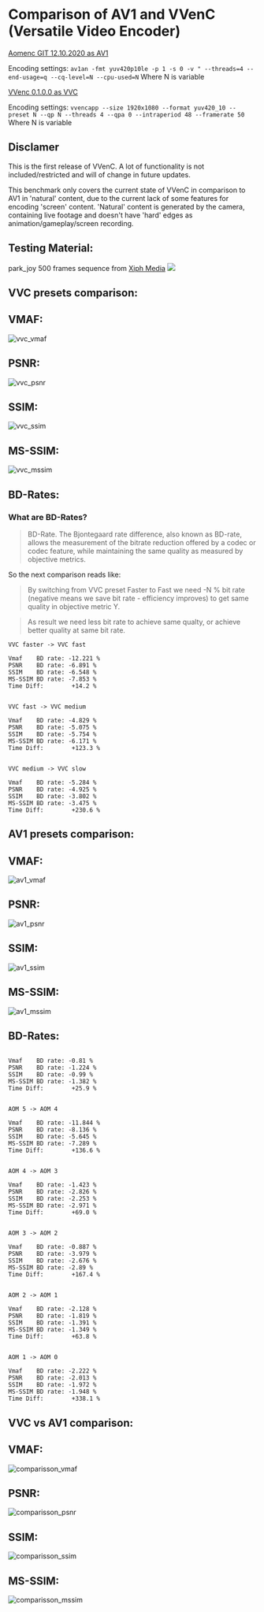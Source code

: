 # Comparison of AV1 and VVenC (Versatile Video Encoder)

[Aomenc GIT 12.10.2020 as AV1](https://aomedia.googlesource.com/aom/)

Encoding settings:
`av1an -fmt yuv420p10le -p 1 -s 0 -v " --threads=4 --end-usage=q --cq-level=N --cpu-used=N`
Where N is variable

[VVenc 0.1.0.0 as VVC](https://github.com/fraunhoferhhi/vvenc)

Encoding settings:
`vvencapp --size 1920x1080 --format yuv420_10 --preset N --qp N --threads 4 --qpa 0 --intraperiod 48 --framerate 50`
Where N is variable

## Disclamer

This is the first release of VVenC. A lot of functionality is not included/restricted and will of change in future updates.

This benchmark only covers the current state of VVenC in comparison to AV1 in 'natural' content, due to the current lack of some features for encoding 'screen' content. 'Natural' content is generated by the camera, containing live footage and doesn't have 'hard' edges as animation/gameplay/screen recording.

## Testing Material:

park_joy 500 frames sequence from [Xiph Media](https://media.xiph.org/video/derf/)
![](./23.09.2020%20VVCENC%20vs%20AV1/Source%20Screenshots/Frame%20100.png)
## VVC presets comparison:

## VMAF:
![vvc_vmaf]
## PSNR:
![vvc_psnr]
## SSIM:
![vvc_ssim]
## MS-SSIM:
![vvc_mssim]

## BD-Rates:

### What are BD-Rates?

> BD-Rate. The Bjontegaard rate difference, also known as BD-rate, allows the measurement of the bitrate reduction offered by a codec or codec feature, while maintaining the same quality as measured by objective metrics.

So the next comparison reads like:

> By switching from VVC preset Faster to Fast we need -N % bit rate (negative means we save bit rate - efficiency improves) to get same quality in objective metric Y.

> As result we need less bit rate to achieve same qualty, or achieve better quality at same bit rate.
```
VVC faster -> VVC fast 

Vmaf    BD rate: -12.221 %
PSNR    BD rate: -6.891 %
SSIM    BD rate: -6.548 %
MS-SSIM BD rate: -7.853 %
Time Diff:        +14.2 %


VVC fast -> VVC medium 

Vmaf    BD rate: -4.829 %
PSNR    BD rate: -5.075 %
SSIM    BD rate: -5.754 %
MS-SSIM BD rate: -6.171 %
Time Diff:        +123.3 %


VVC medium -> VVC slow 

Vmaf    BD rate: -5.284 %
PSNR    BD rate: -4.925 %
SSIM    BD rate: -3.802 %
MS-SSIM BD rate: -3.475 %
Time Diff:        +230.6 %
```

## AV1 presets comparison:

## VMAF:
![av1_vmaf]
## PSNR:
![av1_psnr]
## SSIM:
![av1_ssim]
## MS-SSIM:
![av1_mssim]

## BD-Rates:
```AOM 6 -> AOM 5 

Vmaf    BD rate: -0.81 %
PSNR    BD rate: -1.224 %
SSIM    BD rate: -0.99 %
MS-SSIM BD rate: -1.382 %
Time Diff:        +25.9 %


AOM 5 -> AOM 4 

Vmaf    BD rate: -11.844 %
PSNR    BD rate: -8.136 %
SSIM    BD rate: -5.645 %
MS-SSIM BD rate: -7.289 %
Time Diff:        +136.6 %


AOM 4 -> AOM 3 

Vmaf    BD rate: -1.423 %
PSNR    BD rate: -2.826 %
SSIM    BD rate: -2.253 %
MS-SSIM BD rate: -2.971 %
Time Diff:        +69.0 %


AOM 3 -> AOM 2 

Vmaf    BD rate: -0.887 %
PSNR    BD rate: -3.979 %
SSIM    BD rate: -2.676 %
MS-SSIM BD rate: -2.89 %
Time Diff:        +167.4 %


AOM 2 -> AOM 1 

Vmaf    BD rate: -2.128 %
PSNR    BD rate: -1.819 %
SSIM    BD rate: -1.391 %
MS-SSIM BD rate: -1.349 %
Time Diff:        +63.8 %


AOM 1 -> AOM 0 

Vmaf    BD rate: -2.222 %
PSNR    BD rate: -2.013 %
SSIM    BD rate: -1.972 %
MS-SSIM BD rate: -1.948 %
Time Diff:        +338.1 %

```

## VVC vs AV1 comparison:

## VMAF:
![comparisson_vmaf]
## PSNR:
![comparisson_psnr]
## SSIM:
![comparisson_ssim]
## MS-SSIM:
![comparisson_mssim]

[vvc_vmaf]: 23.09.2020%20VVCENC%20vs%20AV1/Results/VVC/VMAF.png
[vvc_psnr]: 23.09.2020%20VVCENC%20vs%20AV1/Results/VVC/PSNR.png
[vvc_ssim]: 23.09.2020%20VVCENC%20vs%20AV1/Results/VVC/SSIM.png
[vvc_mssim]: 23.09.2020%20VVCENC%20vs%20AV1/Results/VVC/MS-SSIM.png

[av1_vmaf]: 23.09.2020%20VVCENC%20vs%20AV1/Results/AV1/VMAF.png
[av1_psnr]: 23.09.2020%20VVCENC%20vs%20AV1/Results/AV1/PSNR.png
[av1_ssim]: 23.09.2020%20VVCENC%20vs%20AV1/Results/AV1/SSIM.png
[av1_mssim]: 23.09.2020%20VVCENC%20vs%20AV1/Results/AV1/MS-SSIM.png

[comparisson_vmaf]: 23.09.2020%20VVCENC%20vs%20AV1/Results/VVC_vs_AOM/VMAF.png
[comparisson_psnr]: 23.09.2020%20VVCENC%20vs%20AV1/Results/VVC_vs_AOM/PSNR.png
[comparisson_ssim]: 23.09.2020%20VVCENC%20vs%20AV1/Results/VVC_vs_AOM/SSIM.png
[comparisson_mssim]: 23.09.2020%20VVCENC%20vs%20AV1/Results/VVC_vs_AOM/MS-SSIM.png

